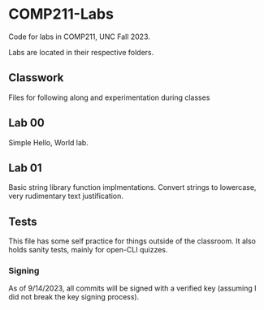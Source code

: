 # COMP211-Labs
Code for labs in COMP211, UNC Fall 2023.

Labs are located in their respective folders.

## Classwork
Files for following along and experimentation during classes

## Lab 00
Simple Hello, World lab. 

## Lab 01
Basic string library function implmentations. Convert strings to lowercase, very rudimentary text justification.

## Tests
This file has some self practice for things outside of the classroom. 
It also holds sanity tests, mainly for open-CLI quizzes.

### Signing
As of 9/14/2023, all commits will be signed with a verified key (assuming I did not break the key signing 
process).
